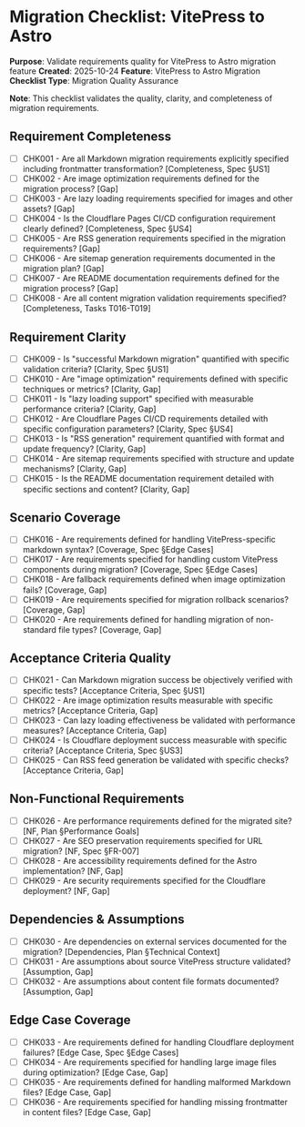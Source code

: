 # Migration Checklist: VitePress to Astro

**Purpose**: Validate requirements quality for VitePress to Astro migration feature
**Created**: 2025-10-24
**Feature**: VitePress to Astro Migration
**Checklist Type**: Migration Quality Assurance

**Note**: This checklist validates the quality, clarity, and completeness of migration requirements.

## Requirement Completeness

- [ ] CHK001 - Are all Markdown migration requirements explicitly specified including frontmatter transformation? [Completeness, Spec §US1]
- [ ] CHK002 - Are image optimization requirements defined for the migration process? [Gap]
- [ ] CHK003 - Are lazy loading requirements specified for images and other assets? [Gap]
- [ ] CHK004 - Is the Cloudflare Pages CI/CD configuration requirement clearly defined? [Completeness, Spec §US4]
- [ ] CHK005 - Are RSS generation requirements specified in the migration requirements? [Gap]
- [ ] CHK006 - Are sitemap generation requirements documented in the migration plan? [Gap]
- [ ] CHK007 - Are README documentation requirements defined for the migration process? [Gap]
- [ ] CHK008 - Are all content migration validation requirements specified? [Completeness, Tasks T016-T019]

## Requirement Clarity

- [ ] CHK009 - Is "successful Markdown migration" quantified with specific validation criteria? [Clarity, Spec §US1]
- [ ] CHK010 - Are "image optimization" requirements defined with specific techniques or metrics? [Clarity, Gap]
- [ ] CHK011 - Is "lazy loading support" specified with measurable performance criteria? [Clarity, Gap]
- [ ] CHK012 - Are Cloudflare Pages CI/CD requirements detailed with specific configuration parameters? [Clarity, Spec §US4]
- [ ] CHK013 - Is "RSS generation" requirement quantified with format and update frequency? [Clarity, Gap]
- [ ] CHK014 - Are sitemap requirements specified with structure and update mechanisms? [Clarity, Gap]
- [ ] CHK015 - Is the README documentation requirement detailed with specific sections and content? [Clarity, Gap]

## Scenario Coverage

- [ ] CHK016 - Are requirements defined for handling VitePress-specific markdown syntax? [Coverage, Spec §Edge Cases]
- [ ] CHK017 - Are requirements specified for handling custom VitePress components during migration? [Coverage, Spec §Edge Cases]
- [ ] CHK018 - Are fallback requirements defined when image optimization fails? [Coverage, Gap]
- [ ] CHK019 - Are requirements specified for migration rollback scenarios? [Coverage, Gap]
- [ ] CHK020 - Are requirements defined for handling migration of non-standard file types? [Coverage, Gap]

## Acceptance Criteria Quality

- [ ] CHK021 - Can Markdown migration success be objectively verified with specific tests? [Acceptance Criteria, Spec §US1]
- [ ] CHK022 - Are image optimization results measurable with specific metrics? [Acceptance Criteria, Gap]
- [ ] CHK023 - Can lazy loading effectiveness be validated with performance measures? [Acceptance Criteria, Gap]
- [ ] CHK024 - Is Cloudflare deployment success measurable with specific criteria? [Acceptance Criteria, Spec §US3]
- [ ] CHK025 - Can RSS feed generation be validated with specific checks? [Acceptance Criteria, Gap]

## Non-Functional Requirements

- [ ] CHK026 - Are performance requirements defined for the migrated site? [NF, Plan §Performance Goals]
- [ ] CHK027 - Are SEO preservation requirements specified for URL migration? [NF, Spec §FR-007]
- [ ] CHK028 - Are accessibility requirements defined for the Astro implementation? [NF, Gap]
- [ ] CHK029 - Are security requirements specified for the Cloudflare deployment? [NF, Gap]

## Dependencies & Assumptions

- [ ] CHK030 - Are dependencies on external services documented for the migration? [Dependencies, Plan §Technical Context]
- [ ] CHK031 - Are assumptions about source VitePress structure validated? [Assumption, Gap]
- [ ] CHK032 - Are assumptions about content file formats documented? [Assumption, Gap]

## Edge Case Coverage

- [ ] CHK033 - Are requirements defined for handling Cloudflare deployment failures? [Edge Case, Spec §Edge Cases]
- [ ] CHK034 - Are requirements specified for handling large image files during optimization? [Edge Case, Gap]
- [ ] CHK035 - Are requirements defined for handling malformed Markdown files? [Edge Case, Gap]
- [ ] CHK036 - Are requirements specified for handling missing frontmatter in content files? [Edge Case, Gap]